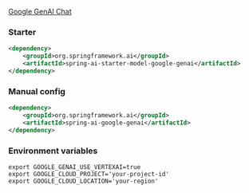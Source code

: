 [Google GenAI Chat](https://docs.spring.io/spring-ai/reference/api/chat/google-genai-chat.html)

### Starter
```xml
<dependency>
    <groupId>org.springframework.ai</groupId>
    <artifactId>spring-ai-starter-model-google-genai</artifactId>
</dependency>
```

### Manual config
```xml
<dependency>
    <groupId>org.springframework.ai</groupId>
    <artifactId>spring-ai-google-genai</artifactId>
</dependency>
```

### Environment variables
```shell
export GOOGLE_GENAI_USE_VERTEXAI=true  
export GOOGLE_CLOUD_PROJECT='your-project-id'  
export GOOGLE_CLOUD_LOCATION='your-region'
```